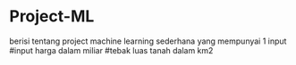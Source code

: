 # Project-ML
berisi tentang project machine learning sederhana yang mempunyai 1 input
#input harga dalam miliar
#tebak luas tanah dalam km2


